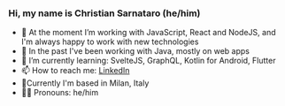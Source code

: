 ### Hi, my name is Christian Sarnataro (he/him)
- 🔭 At the moment I’m working with JavaScript, React and NodeJS, and I'm always happy to work with new technologies 
- 💬 In the past I've been working with Java, mostly on web apps
- 🌱 I’m currently learning: SvelteJS, GraphQL, Kotlin for Android, Flutter
- 📫 How to reach me: [LinkedIn](https://www.linkedin.com/in/sarnataro/)
- 📍Currently I'm based in Milan, Italy
- 🏳️‍🌈 Pronouns: he/him

<!--
**csarnataro/csarnataro** is a ✨ _special_ ✨ repository because its `README.md` (this file) appears on your GitHub profile.

Here are some ideas to get you started:

- 🔭 I’m currently working on ...
- 🌱 I’m currently learning ...
- 👯 I’m looking to collaborate on ...
- 🤔 I’m looking for help with ...
- 💬 Ask me about ...
- 📫 How to reach me: ...
- 😄 Pronouns: ...
- ⚡ Fun fact: ...
-->
